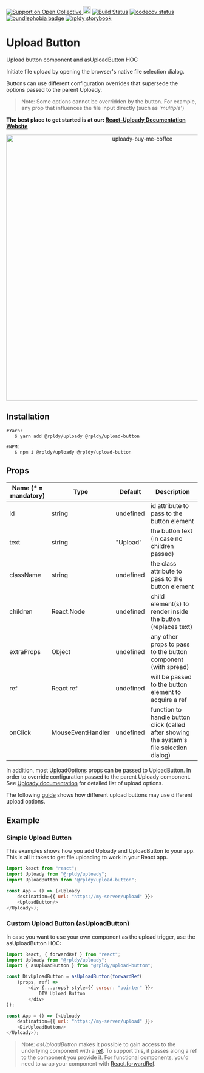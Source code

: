 <a href="https://opencollective.com/react-uploady">
    <img src="https://img.shields.io/opencollective/all/react-uploady?style=flat&logo=opencollective&label=Support%20us!&color=blue" alt="Support on Open Collective"/>
</a>
<a href="https://badge.fury.io/js/%40rpldy%2Fupload-button">
    <img src="https://badge.fury.io/js/%40rpldy%2Fupload-button.svg" alt="npm version" height="20"></a>
<a href="https://github.com/rpldy/react-uploady/actions/workflows/pr.yml">
        <img src="https://github.com/rpldy/react-uploady/actions/workflows/pr.yml/badge.svg" alt="Build Status"/></a>
<a href="https://codecov.io/gh/rpldy/react-uploady">
    <img src="https://codecov.io/gh/rpldy/react-uploady/branch/master/graph/badge.svg" alt="codecov status"/></a> 
<a href="https://bundlephobia.com/result?p=@rpldy/upload-button">
    <img src="https://badgen.net/bundlephobia/minzip/@rpldy/upload-button" alt="bundlephobia badge"/></a>
<a href="https://react-uploady-storybook.netlify.app/?path=/docs/ui-upload-button--docs">
   <img src="https://cdn.jsdelivr.net/gh/storybookjs/brand@master/badge/badge-storybook.svg" alt="rpldy storybook"/></a> 

# Upload Button

Upload button component and asUploadButton HOC

Initiate file upload by opening the browser's native file selection dialog.

Buttons can use different configuration overrides that supersede the options passed to the parent Uploady. 

> Note: Some options cannot be overridden by the button. For example, any prop that influences the file input directly (such as '_multiple_')

**The best place to get started is at our: [React-Uploady Documentation Website](https://react-uploady.org)**

<p align="center">
    <a href="https://www.buymeacoffee.com/yoav"> 
        <img width="700" alt="uploady-buy-me-coffee" src="https://github.com/user-attachments/assets/3a22cd82-94f8-4b79-8b1b-c783be5ecb88">
    </a>
</p>

## Installation

```shell
#Yarn: 
   $ yarn add @rpldy/uploady @rpldy/upload-button 

#NPM:
   $ npm i @rpldy/uploady @rpldy/upload-button 
``` 

## Props

| Name (* = mandatory) | Type              | Default   | Description                                                                               |
|----------------------|-------------------|-----------|-------------------------------------------------------------------------------------------|
| id                   | string            | undefined | id attribute to pass to the button element                                                |
| text                 | string            | "Upload"  | the button text (in case no children passed)                                              |                                              
| className            | string            | undefined | the class attribute to pass to the button element                                         |
| children             | React.Node        | undefined | child element(s) to render inside the button (replaces text)                              |
| extraProps           | Object            | undefined | any other props to pass to the button component (with spread)                             |
| ref                  | React ref         | undefined | will be passed to the button element to acquire a ref                                     |
| onClick              | MouseEventHandler | undefined | function to handle button click (called after showing the system's file selection dialog) |

In addition, most [UploadOptions](https://react-uploady.org/docs/api/types/#uploadoptions) props can be passed to UploadButton.
In order to override configuration passed to the parent Uploady component. 
See [Uploady documentation](https://react-uploady.org/docs/api/#props) for detailed list of upload options.

The following [guide](https://react-uploady.org/docs/guides/DifferentConfiguration/) shows how different upload buttons may use different upload options.

## Example

### Simple Upload Button

This examples shows how you add Uploady and UploadButton to your app.
This is all it takes to get file uploading to work in your React app.

```javascript 
import React from "react";
import Uploady from "@rpldy/uploady";
import UploadButton from "@rpldy/upload-button";

const App = () => (<Uploady
    destination={{ url: "https://my-server/upload" }}>
    <UploadButton/>
</Uploady>);

```

### Custom Upload Button (asUploadButton)

In case you want to use your own component as the upload trigger, use the asUploadButton HOC:

```javascript
import React, { forwardRef } from "react";
import Uploady from "@rpldy/uploady";
import { asUploadButton } from "@rpldy/upload-button";

const DivUploadButton = asUploadButton(forwardRef(
    (props, ref) =>
        <div {...props} style={{ cursor: "pointer" }}>
            DIV Upload Button
        </div>
));

const App = () => (<Uploady
    destination={{ url: "https://my-server/upload" }}>
    <DivUploadButton/>
</Uploady>);

```

> Note: _asUploadButton_ makes it possible to gain access to the underlying component with a [ref](https://reactjs.org/docs/refs-and-the-dom.html).
  To support this, it passes along a ref to the component you provide it. For functional components, 
  you'd need to wrap your component with [React.forwardRef](https://reactjs.org/docs/react-api.html#reactforwardref).